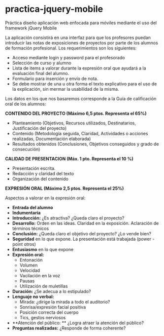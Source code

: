 # practica-jquery-mobile
Práctica diseño aplicación web enfocada para móviles mediante el uso del framework jQuery Mobile

La aplicación consistirá en una interfaz para que los profesores puedan introducir las notas de exposiciones de proyectos por parte de los alumnos de formación profesional. 
Los requerimientos son los siguientes:
- Acceso mediante login y password para el profesorado
- Selección de curso y alumno
- Lista de items a valorar durante la expresión oral que ayudará a la evaluación final del alumno.
- Formulario para inserción y envío de nota.
- Se debe mostrar de una u otra forma el texto explicativo para el uso de la explicación, sin mermar la usabilidad de la misma.

Los datos en los que nos  basaremos corresponde a la Guía de calificación oral de los alumnos:

**CONTENIDO DEL PROYECTO     (Máximo 6,5 ptos.   Representa el 65%)**
- Planteamiento (Objetivos, Recursos utilizados, Destinatarios, Justificación del proyecto)
- Contenido (Metodología seguida, Claridad, Actividades o acciones realizadas, Documentación elaborada) 
- Resultados obtenidos (Conclusiones, Objetivos conseguidos y grado de consecución)

**CALIDAD DE PRESENTACION (Máx. 1 pto.  Representa el 10 %)**
- Presentación escrita. 
- Redacción y claridad del texto
- Organización del contenido

**EXPRESIÓN ORAL  (Máximo 2,5 ptos.  Representa el 25%)**

Aspectos a valorar en la expresión oral:
- **Entrada del alumno**
- **Indumentaria**
- **Introducción:** ¿Es atractiva? ¿Queda claro el proyecto?
- **Desarrollo:** Orden en las ideas. Claridad en la exposición. Aclaración de términos técnicos
- **Conclusión:** ¿Queda claro el objetivo del proyecto? ¿Lo vende bien?
- **Seguridad** en lo que expone. La presentación está trabajada (power -point otros)
- **Entusiasmo** en lo que expone
- **Expresión oral:**
    - Entonación
    - Volumen
    - Velocidad
    - Vacilación en la voz
    - Pausas
    - Utilización de muletillas
- **Duración:** ¿Se adecua a lo estipulado?
- **Lenguaje no verbal:**
    - Mirada: ¿dirige la mirada a todo el auditorio?
    - Sonrisa/expresión facial positiva
    - Posición correcta del  cuerpo
    - Tics, gestos nerviosos
- **Atención del público: ** ¿Logra atraer la atención del público?
- **Preguntas realizadas:** ¿Responde de forma coherente?
